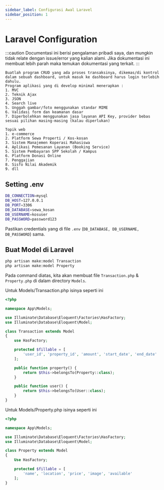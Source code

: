 ```yaml
---
sidebar_label: Configurasi Awal Laravel
sidebar_position: 1
---
```

# Laravel Configuration

:::caution
Documentasi ini berisi pengalaman pribadi saya, dan mungkin tidak relate dengan issue/error yang kalian alami. Jika dokumentasi ini membuat lebih parah maka temukan dokumentasi yang terkait.
:::

```text
Buatlah program CRUD yang ada proses transaksinya, dikemas/di kontrol dalam sebuah dashboard, untuk masuk ke dashboard harus login terlebih dahulu. 
Program aplikasi yang di develop minimal menerapkan :
1. MVC
2. Teknik Ajax 
3. JSON
4. Search live
5. Unggah gambar/foto menggunakan standar MIME
6. Validasi form dan keamanan dasar
7. Diperbolehkan menggunakan jasa layanan API Key, provider bebas sesuai pilihan masing-masing (kalau diperlukan) 

Topik web
1. e-commerce
2. Platform Sewa Properti / Kos-kosan
3. Sistem Manajemen Koperasi Mahasiswa
4. Aplikasi Pemesanan Layanan (Booking Service)
5. Sistem Pembayaran SPP Sekolah / Kampus
6. Platform Donasi Online 
7. Penggajian
8. Sisfo Nilai Akademik
9. dll
```

## Setting .env

```sh
DB_CONNECTION=mysql
DB_HOST=127.0.0.1
DB_PORT=3306
DB_DATABASE=sewa_kosan
DB_USERNAME=kosuser
DB_PASSWORD=password123
```

Pastikan credentials yang di file ```.env``` (```DB_DATABASE, DB_USERNAME, DB_PASSWORD```) sama.

## Buat Model di Laravel

```sh
php artisan make:model Transaction
php artisan make:model Property
```

Pada command diatas, kita akan membuat file ```Transaction.php``` & ```Property.php``` di dalam directory ```Models```.

Untuk Models/Transaction.php isinya seperti ini

```php title='Models/Transaction.php'
<?php

namespace App\Models;

use Illuminate\Database\Eloquent\Factories\HasFactory;
use Illuminate\Database\Eloquent\Model;

class Transaction extends Model
{
    use HasFactory;

    protected $fillable = [
        'user_id', 'property_id', 'amount', 'start_date', 'end_date'
    ];

    public function property() {
        return $this->belongsTo(Property::class);
    }

    public function user() {
        return $this->belongsTo(User::class);
    }
}
```

Untuk Models/Property.php isinya seperti ini

```php title='Models/Property.php'
<?php

namespace App\Models;

use Illuminate\Database\Eloquent\Factories\HasFactory;
use Illuminate\Database\Eloquent\Model;

class Property extends Model
{
    Use HasFactory;

    protected $fillable = [
        'name', 'location', 'price', 'image', 'available'
    ];
}
```
